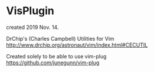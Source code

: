 # VisPlugin
created 2019 Nov. 14.

DrChip's (Charles Campbell) Utilities for Vim  
http://www.drchip.org/astronaut/vim/index.html#CECUTIL

Created solely to be able to use vim-plug  
https://github.com/junegunn/vim-plug
